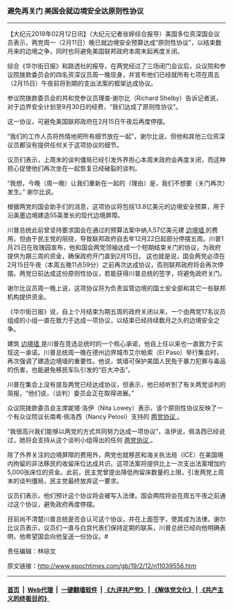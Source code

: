 ### 避免再关门 美国会就边境安全达原则性协议
------------------------

<p>
 【大纪元2019年02月12日讯】（大纪元记者张婷综合报导）美国多位资深国会议员表示，两党周一（2月11日）晚已就边境安全预算达成“原则性协议”，以结束数月来的边境之争，同时也将避免美国联邦政府本周末起再度关闭。
</p>
<p>
 综合《华尔街日报》和路透社的报导，在两党经过了三场闭门会议后，众议院和参议院拨款委员会的四名资深议员周一晚现身，并宣布他们已经就所有七项在周五（2月15日）午夜前将到期的支出法案的框架达成协议。
</p>
<p>
 参议院拨款委员会的共和党参议员理查‧谢尔比（Richard Shelby）告诉记者说，对于边界安全计划至9月30日的经费，“我们达成了原则性协议”。
</p>
<p>
 这一协议，可避免美国联邦政府在2月15日午夜后再度停摆。
</p>
<p>
 “我们的工作人员将热情地把所有细节放在一起”，谢尔比说，但他和其他三位资深议员都没有提供任何关于这项协议的细节。
</p>
<p>
 议员们表示，上周末的谈判僵局已经引发外界担心本周末政府会再度关闭，而这种担心促使他们再次坐在一起恢复已经破裂的谈判。
</p>
<p>
 “我想，今晚（周一晚）让我们重新在一起的（理由）是，我们不想要（关门再次）发生。” 谢尔比说。
</p>
<p>
 根据两党的国会助手们的消息，这项协议将包括13.8亿美元的边境安全预算，用于沿美墨边境建造55英里长的现代边境屏障。
</p>
<p>
 川普总统此前曾坚持要求国会在通过的预算法案中纳入57亿美元建
 <a href="http://www.epochtimes.com/gb/tag/%E8%BE%B9%E5%A2%83%E5%A2%99.html">
  边境墙
 </a>
 的费用，但由于民主党的阻挠，导致联邦政府自去年12月22日起部分停摆五周。川普1月25日在玫瑰园宣布，他和国会两党领袖达成一个短期结束关门的协议，为政府提供为期三周的资金，确保政府开门直到2月15日。 这也就是说，国会两党必须在2月15日午夜（本周五晚11点59分）之前再次达成协议，否则联邦政府将会再次停摆。两党日前达成这份原则性协议，若能获得川普总统的签字，将避免政府关门。
</p>
<p>
 谢尔比议员周一晚上说，这项协议将为负责监管边境的国土安全部和其它一些联邦机构提供资金。
</p>
<p>
 《华尔街日报》说，自上个月结束为期五周的政府关闭以来，一个由两党17名议员组成的小组一直在致力于达成一项协议，以结束已经持续数月之久的边境安全之争。
</p>
<p>
 建筑
 <a href="http://www.epochtimes.com/gb/tag/%E8%BE%B9%E5%A2%83%E5%A2%99.html">
  边境墙
 </a>
 是川普在竞选总统时的一个核心承诺，他自上任以来也一直致力于实现这一承诺。川普总统周一晚在德州边界城市艾尔帕索（El Paso）举行集会时，再次强调了建造边境墙的重要性。他说，筑墙可保护美国人民免于暴力犯罪与毒品的伤害，也能避免移民车队引发的“巨大冲击”。
</p>
<p>
 川普在集会上没有提及两党已经达成协议，但表示，他已经听到了有关两党谈判的简报，“他们说，（谈判）委员会正在取得进展。”
</p>
<p>
 众议院拨款委员会主席妮塔‧洛伊（Nita Lowey）表示，该个原则性协议反映了一个有众议院议长南希‧佩洛西（Nancy Pelosi）支持的
 <a href="http://www.epochtimes.com/gb/tag/%E4%B8%A4%E5%85%9A%E5%8D%8F%E8%AE%AE.html">
  两党协议
 </a>
 。
</p>
<p>
 “我很高兴我们能够以两党的方式共同努力达成一项协议”，洛伊说，佩洛西已经说过，她将会支持从这个谈判小组得出的任何
 <a href="http://www.epochtimes.com/gb/tag/%E4%B8%A4%E5%85%9A%E5%8D%8F%E8%AE%AE.html">
  两党协议
 </a>
 。
</p>
<p>
 除了外界关注的边境屏障的费用外，两党也就移民和海关执法局（ICE）在美国境内拘留的非法移民的收留床位达成共识。这项法案将提供比上一次支出法案增加约5,000张床位的资金。此前，民主党曾提出降低拘留床数量的上限，引发两党上周末的谈判僵局，民主党最终放弃这一要求。
</p>
<p>
 议员们表示，他们预计这个协议将会被写入法律。国会两院将会在周五午夜之前通过这个协议，避免政府再度停摆。
</p>
<p>
 目前尚不清楚川普总统是否会认可这个协议，并在上面签字，使其成为法律。谢尔比议员表示，议员们一直与白宫代表们保持定期的联系，川普总统已经向他明确表明，他希望国会向他呈送一份协议。#
</p>
<p>
 责任编辑：林琮文
</p>

原文链接：http://www.epochtimes.com/gb/19/2/12/n11039556.htm


------------------------
#### [首页](https://github.com/gfw-breaker/banned-news/blob/master/README.md) &nbsp;|&nbsp; [Web代理](https://github.com/labour-camp/helloworld) &nbsp;|&nbsp; [一键翻墙软件](https://github.com/gfw-breaker/nogfw/blob/master/README.md) &nbsp;| [《九评共产党》](https://github.com/gfw-breaker/9ping.md/blob/master/README.md#九评之一评共产党是什么) | [《解体党文化》](https://github.com/gfw-breaker/jtdwh.md/blob/master/README.md) | [《共产主义的终极目的》](https://github.com/gfw-breaker/gczydzjmd.md/blob/master/README.md)

